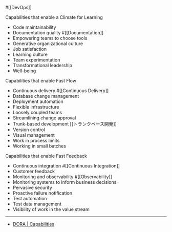 #[[DevOps]]

Capabilities that enable a Climate for Learning

- Code maintainability
- Documentation quality #[[Documentation]]
- Empowering teams to choose tools
- Generative organizational culture
- Job satisfaction
- Learning culture
- Team experimentation
- Transformational leadership
- Well-being

Capabilities that enable Fast Flow

- Continuous delivery #[[Continuous Delivery]]
- Database change management
- Deployment automation
- Flexible infrastructure
- Loosely coupled teams
- Streamlining change approval
- Trunk-based development [[トランクベース開発]]
- Version control
- Visual management
- Work in process limits
- Working in small batches

Capabilities that enable Fast Feedback

- Continuous integration #[[Continuous Integration]]
- Customer feedback
- Monitoring and observability #[[Observability]]
- Monitoring systems to inform business decisions
- Pervasive security
- Proactive failure notification
- Test automation
- Test data management
- Visibility of work in the value stream

---

- [DORA | Capabilities](https://dora.dev/capabilities/)